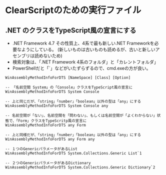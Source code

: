 # ClearScriptのための実行ファイル

## .NET のクラスをTypeScript風の宣言にする

- .NET Framework 4.7 その性質上、4系で最も新しい.NET Frameworkを必要なようにしている。
   (新しいものは古いものも読めるが、古いと新しいアセンブリは読めないため)
- 検索対象は、「.NET Framework 4系のフォルダ」と「カレントフォルダ」
- PowerShellだと「`」などがいたずらずるので、cmd.exeの方が良い。

```
WinAssemblyMethodInfoForDTS [NameSpace] [Class] [Option]

-- 「名前空間 System」の「Console」クラスをTypeScript風の宣言に
WinAssemblyMethodInfoForDTS System Console

-- 上と同じだが、「string」「number」「boolean」以外の型は「any」にする
WinAssemblyMethodInfoForDTS System Console any

-- 名前空間が「ない」、名前空間を「問わない」、もしくは名前空間が「よくわからない」状態で、「Form」クラスをTypeScritp風の宣言に
WinAssemblyMethodInfoForDTS any Form

-- 上と同様だが、「string」「number」「boolean」以外の型は「any」にする
WinAssemblyMethodInfoForDTS any Form any

-- １つのGenericパラメータがあるList
WinAssemblyMethodInfoForDTS System.Collections.Generic List`1

-- ２つのGenericパラメータがあるDictionary
WinAssemblyMethodInfoForDTS System.Collections.Generic Dictionary`2


```

